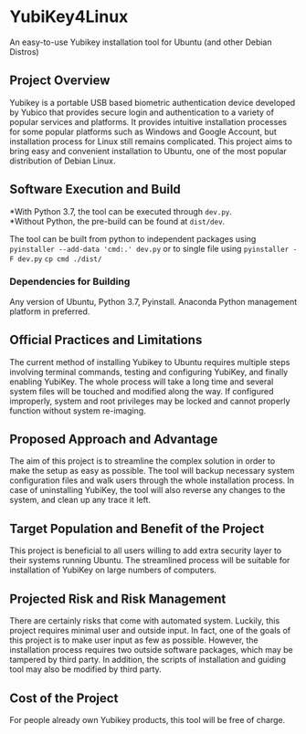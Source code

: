 # YubiKey4Linux
An easy-to-use Yubikey installation tool for Ubuntu (and other Debian Distros)  

## Project Overview
Yubikey is a portable USB based biometric authentication device developed by Yubico that provides secure login and authentication to a variety of popular services and platforms. It provides intuitive installation processes for some popular platforms such as Windows and Google Account, but installation process for Linux still remains complicated. This project aims to bring easy and convenient installation to Ubuntu, one of the most popular distribution of Debian Linux.  

## Software Execution and Build
*With Python 3.7, the tool can be executed through `dev.py`.  
*Without Python, the pre-build can be found at `dist/dev`.  

The tool can be built from python to independent packages using
```pyinstaller --add-data 'cmd:.' dev.py```
or to single file using
```pyinstaller -F dev.py```
```cp cmd ./dist/```

### Dependencies for Building
Any version of Ubuntu, Python 3.7, Pyinstall. Anaconda Python management platform in preferred.  

## Official Practices and Limitations

The current method of installing Yubikey to Ubuntu requires multiple steps involving terminal commands, testing and configuring YubiKey, and finally enabling YubiKey. The whole process will take a long time and several system files will be touched and modified along the way. If configured improperly, system and root privileges may be locked and cannot properly function without system re-imaging.  

## Proposed Approach and Advantage

The aim of this project is to streamline the complex solution in order to make the setup as easy as possible. The tool will backup necessary system configuration files and walk users through the whole installation process. In case of uninstalling YubiKey, the tool will also reverse any changes to the system, and clean up any trace it left.  

## Target Population and Benefit of the Project

This project is beneficial to all users willing to add extra security layer to their systems running Ubuntu. The streamlined process will be suitable for installation of YubiKey on large numbers of computers.  

## Projected Risk and Risk Management

There are certainly risks that come with automated system. Luckily, this project requires minimal user and outside input. In fact, one of the goals of this project is to make user input as few as possible. However, the installation process requires two outside software packages, which may be tampered by third party. In addition, the scripts of installation and guiding tool may also be modified by third party.  

## Cost of the Project

For people already own Yubikey products, this tool will be free of charge.  


